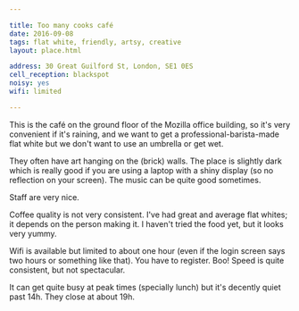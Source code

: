 ```yaml
---

title: Too many cooks café
date: 2016-09-08
tags: flat white, friendly, artsy, creative
layout: place.html

address: 30 Great Guilford St, London, SE1 0ES
cell_reception: blackspot
noisy: yes
wifi: limited

---
```


This is the café on the ground floor of the Mozilla office building, so it's very convenient if it's raining, and we want to get a professional-barista-made flat white but we don't want to use an umbrella or get wet.

They often have art hanging on the (brick) walls. The place is slightly dark which is really good if you are using a laptop with a shiny display (so no reflection on your screen). The music can be quite good sometimes.

Staff are very nice.

Coffee quality is not very consistent. I've had great and average flat whites; it depends on the person making it. I haven't tried the food yet, but it looks very yummy.

Wifi is available but limited to about one hour (even if the login screen says two hours or something like that). You have to register. Boo! Speed is quite consistent, but not spectacular.

It can get quite busy at peak times (specially lunch) but it's decently quiet past 14h. They close at about 19h.
